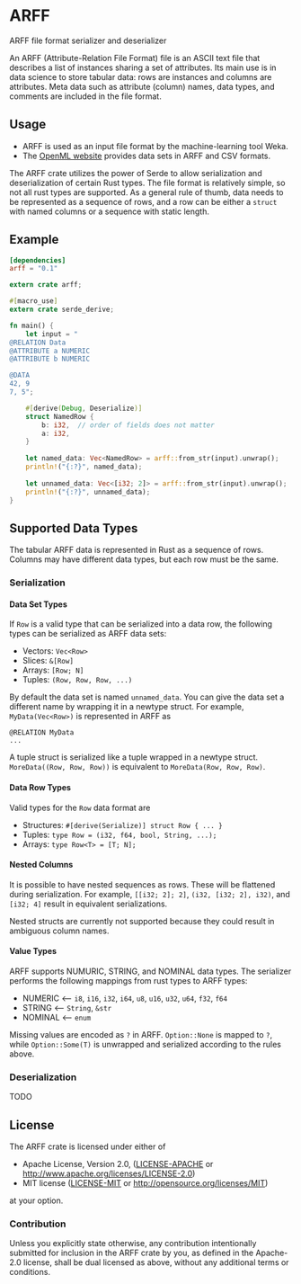 # ARFF

ARFF file format serializer and deserializer

An ARFF (Attribute-Relation File Format) file is an ASCII text file
that describes a list of instances sharing a set of attributes. Its
main use is in data science to store tabular data: rows are 
instances and columns are attributes. Meta data such as attribute 
(column) names, data types, and comments are included in the file
format.

## Usage
- ARFF is used as an input file format by the machine-learning tool
  Weka.
- The [OpenML website](https://www.openml.org/) provides data sets in
  ARFF and CSV formats.

The ARFF crate utilizes the power of Serde to allow serialization and
deserialization of certain Rust types. The file format is relatively
simple, so not all rust types are supported. As a general rule of thumb,
data needs to be represented as a sequence of rows, and a row can be
either a `struct` with named columns or a sequence with static length.

## Example

```toml
[dependencies]
arff = "0.1"
```

```rust
extern crate arff;

#[macro_use]
extern crate serde_derive;

fn main() {
    let input = "
@RELATION Data
@ATTRIBUTE a NUMERIC
@ATTRIBUTE b NUMERIC

@DATA
42, 9
7, 5";

    #[derive(Debug, Deserialize)]
    struct NamedRow {
        b: i32,  // order of fields does not matter
        a: i32,
    }
    
    let named_data: Vec<NamedRow> = arff::from_str(input).unwrap();
    println!("{:?}", named_data);
    
    let unnamed_data: Vec<[i32; 2]> = arff::from_str(input).unwrap();
    println!("{:?}", unnamed_data);
}
```

## Supported Data Types

The tabular ARFF data is represented in Rust as a sequence of rows.
Columns may have different data types, but each row must be the same.

### Serialization

#### Data Set Types

If `Row` is a valid type that can be serialized into a data row, the
following  types can be serialized as ARFF data sets:

  - Vectors: `Vec<Row>`
  - Slices: `&[Row]`
  - Arrays: `[Row; N]`
  - Tuples: `(Row, Row, Row, ...)`
  
By default the data set is named `unnamed_data`. You can give the data
set a different name by wrapping it in a newtype struct. For example,
`MyData(Vec<Row>)` is represented in ARFF as

```arff
@RELATION MyData
...
```

A tuple struct is serialized like a tuple wrapped in a newtype struct.
`MoreData((Row, Row, Row))` is equivalent to `MoreData(Row, Row, Row)`.

#### Data Row Types

Valid types for the `Row` data format are

 - Structures: `#[derive(Serialize)] struct Row { ... }`
 - Tuples: `type Row = (i32, f64, bool, String, ...);`
 - Arrays: `type Row<T> = [T; N];`

#### Nested Columns

It is possible to have nested sequences as rows. These will be flattened
during serialization. For example, `[[i32; 2]; 2]`,
`(i32, [i32; 2], i32)`, and `[i32; 4]` result in equivalent
serializations.

Nested structs are currently not supported because they could result in
ambiguous column names.

#### Value Types

ARFF supports NUMURIC, STRING, and NOMINAL data types. The serializer
performs the following mappings from rust types to ARFF types:

  - NUMERIC <-- `i8`, `i16`, `i32`, `i64`, `u8`, `u16`, `u32`, `u64`, `f32`, `f64`
  - STRING <-- `String`, `&str`
  - NOMINAL <-- `enum`

Missing values are encoded as `?` in ARFF. `Option::None` is mapped to
`?`, while `Option::Some(T)` is unwrapped and serialized according to
the rules above.
 
### Deserialization

TODO

## License

The ARFF crate is licensed under either of

 * Apache License, Version 2.0, ([LICENSE-APACHE](LICENSE-APACHE) or
   http://www.apache.org/licenses/LICENSE-2.0)
 * MIT license ([LICENSE-MIT](LICENSE-MIT) or
   http://opensource.org/licenses/MIT)

at your option.

### Contribution

Unless you explicitly state otherwise, any contribution intentionally 
submitted for inclusion in the ARFF crate by you, as defined in the 
Apache-2.0 license, shall be dual licensed as above, without any 
additional terms or conditions.
